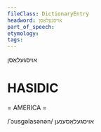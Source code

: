 ```yaml
---
fileClass: DictionaryEntry
headword: אויסגעלאַסן
part_of_speech: 
etymology: 
tags: 
---
```

אויסגעלאַסן

HASIDIC
=======
= AMERICA = 

/ˈɔusgəlasənən/ אויסגעלאַסענען